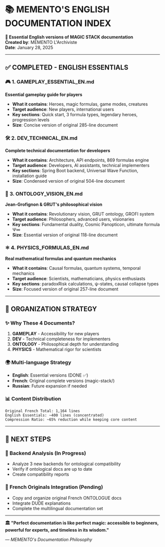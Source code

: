 # 📚 MEMENTO'S ENGLISH DOCUMENTATION INDEX

**🎯 Essential English versions of MAGIC STACK documentation**  
**Created by**: MEMENTO L'Archiviste  
**Date**: January 28, 2025  

---

## ✅ **COMPLETED - ENGLISH ESSENTIALS**

### 🎮 **1. GAMEPLAY_ESSENTIAL_EN.md**
**Essential gameplay guide for players**
- **What it contains**: Heroes, magic formulas, game modes, creatures
- **Target audience**: New players, international users
- **Key sections**: Quick start, 3 formula types, legendary heroes, progression levels
- **Size**: Concise version of original 285-line document

### 🛠️ **2. DEV_TECHNICAL_EN.md** 
**Complete technical documentation for developers**
- **What it contains**: Architecture, API endpoints, 869 formulas engine
- **Target audience**: Developers, AI assistants, technical implementers
- **Key sections**: Spring Boot backend, Universal Wave Function, installation guide
- **Size**: Condensed version of original 504-line document

### 🌌 **3. ONTOLOGY_VISION_EN.md**
**Jean-Grofignon & GRUT's philosophical vision**
- **What it contains**: Revolutionary vision, GRUT ontology, GROFI system
- **Target audience**: Philosophers, advanced users, visionaries
- **Key sections**: Fundamental duality, Cosmic Panopticon, ultimate formula Ψ∞
- **Size**: Essential version of original 118-line document

### ⚛️ **4. PHYSICS_FORMULAS_EN.md**
**Real mathematical formulas and quantum mechanics**  
- **What it contains**: Causal formulas, quantum systems, temporal mechanics
- **Target audience**: Scientists, mathematicians, physics enthusiasts  
- **Key sections**: paradoxRisk calculations, ψ-states, causal collapse types
- **Size**: Focused version of original 257-line document

---

## 🎯 **ORGANIZATION STRATEGY**

### **✨ Why These 4 Documents?**
1. **GAMEPLAY** - Accessibility for new players
2. **DEV** - Technical completeness for implementers  
3. **ONTOLOGY** - Philosophical depth for understanding
4. **PHYSICS** - Mathematical rigor for scientists

### **🌍 Multi-language Strategy**
- **English**: Essential versions (DONE ✅)
- **French**: Original complete versions (magic-stack/)
- **Russian**: Future expansion if needed

### **📊 Content Distribution**
```
Original French Total: 1,164 lines
English Essentials: ~400 lines (concentrated)
Compression Ratio: ~65% reduction while keeping core content
```

---

## 🚀 **NEXT STEPS**

### **🔧 Backend Analysis** (In Progress)
- Analyze 3 new backends for ontological compatibility
- Verify if ontological docs are up to date
- Create compatibility reports

### **📖 French Originals Integration** (Pending) 
- Copy and organize original French ONTOLOGUE docs
- Integrate DUDE explanations
- Complete the multilingual documentation set

---

**🏛️ "Perfect documentation is like perfect magic: accessible to beginners, powerful for experts, and timeless in its wisdom."**

*— MEMENTO's Documentation Philosophy*